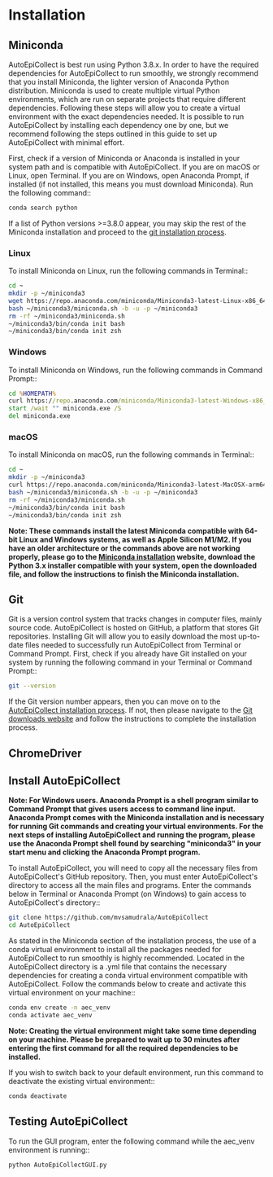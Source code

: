 # Installation
## Miniconda
AutoEpiCollect is best run using Python 3.8.x. In order to have the required dependencies for AutoEpiCollect to run 
smoothly, we strongly recommend that you install Miniconda, the lighter version of Anaconda Python distribution. 
Miniconda is used to create multiple virtual Python environments, which are run on separate projects that 
require different dependencies. Following these steps will allow you to create a virtual environment with the 
exact dependencies needed. It is possible to run AutoEpiCollect by installing each dependency one by one, but we 
recommend following the steps outlined in this guide to set up AutoEpiCollect with minimal effort. 

First, check if a version of Miniconda or Anaconda is installed in your system path and is compatible with 
AutoEpiCollect. If you are on macOS or Linux, open Terminal. If you are on Windows, open Anaconda Prompt, if 
installed (if not installed, this means you must download Miniconda). Run the following command::

```bash
conda search python
```
If a list of Python versions >=3.8.0 appear, you may skip the rest of the Miniconda installation and 
proceed to the [git installation process](#git).


### Linux
To install Miniconda on Linux, run the following commands in Terminal::
```bash
cd ~
mkdir -p ~/miniconda3
wget https://repo.anaconda.com/miniconda/Miniconda3-latest-Linux-x86_64.sh -O ~/miniconda3/miniconda.sh
bash ~/miniconda3/miniconda.sh -b -u -p ~/miniconda3
rm -rf ~/miniconda3/miniconda.sh
~/miniconda3/bin/conda init bash
~/miniconda3/bin/conda init zsh
```
### Windows
To install Miniconda on Windows, run the following commands in Command Prompt::
```cmd
cd %HOMEPATH%
curl https://repo.anaconda.com/miniconda/Miniconda3-latest-Windows-x86_64.exe -o miniconda.exe
start /wait "" miniconda.exe /S
del miniconda.exe
```
### macOS
To install Miniconda on macOS, run the following commands in Terminal::
```bash
cd ~
mkdir -p ~/miniconda3
curl https://repo.anaconda.com/miniconda/Miniconda3-latest-MacOSX-arm64.sh -o ~/miniconda3/miniconda.sh
bash ~/miniconda3/miniconda.sh -b -u -p ~/miniconda3
rm -rf ~/miniconda3/miniconda.sh
~/miniconda3/bin/conda init bash
~/miniconda3/bin/conda init zsh
```
**Note: These commands install the latest Miniconda compatible with 64-bit Linux and Windows systems, as well 
as Apple Silicon M1/M2. If you have an older architecture or the commands above are not working properly, please go 
to the [Miniconda installation](https://docs.conda.io/projects/miniconda/en/latest/miniconda-other-installer-links.html)
website, download the Python 3.x installer compatible with your system, open the downloaded file, and follow the 
instructions to finish the Miniconda installation.**

## Git
Git is a version control system that tracks changes in computer files, mainly source code. AutoEpiCollect is hosted 
on GitHub, a platform that stores Git repositories. Installing Git will allow you to easily download the most 
up-to-date files needed to successfully run AutoEpiCollect from Terminal or Command Prompt. First, check if you 
already have Git installed on your system by running the following command in your Terminal or Command Prompt::
```bash
git --version
```
If the Git version number appears, then you can move on to the 
[AutoEpiCollect installation process](#install-autoepicollect). If not, then please navigate to the [Git downloads 
website](https://git-scm.com/downloads) and follow the instructions to complete the installation process.
## ChromeDriver

## Install AutoEpiCollect
**Note: For Windows users. Anaconda Prompt is a shell program similar to Command Prompt that gives users access to 
command line input. Anaconda Prompt comes with the Miniconda installation and is necessary for running Git commands 
and creating your virtual environments. For the next steps of installing AutoEpiCollect and running the program, 
please use the Anaconda Prompt shell found by searching "miniconda3" in your start menu and clicking the Anaconda 
Prompt program.**

To install AutoEpiCollect, you will need to copy all the necessary files from AutoEpiCollect's GitHub repository. 
Then, you must enter AutoEpiCollect's directory to access all the main files and programs. Enter the 
commands below in Terminal or Anaconda Prompt (on Windows) to gain access to AutoEpiCollect's directory::
```bash
git clone https://github.com/mvsamudrala/AutoEpiCollect
cd AutoEpiCollect
```
As stated in the Miniconda section of the installation process, the use of a conda virtual environment to install 
all the packages needed for AutoEpiCollect to run smoothly is highly recommended. Located in the AutoEpiCollect 
directory is a .yml file that contains the necessary dependencies for creating a conda virtual environment 
compatible with AutoEpiCollect. Follow the commands below to create and activate this virtual environment on 
your machine::
```bash
conda env create -n aec_venv
conda activate aec_venv
```
**Note: Creating the virtual environment might take some time depending on your machine. Please be prepared to wait 
up to 30 minutes after entering the first command for all the required dependencies to be installed.**

If you wish to switch back to your default environment, run this command to deactivate the existing virtual 
environment::
```bash
conda deactivate
```
## Testing AutoEpiCollect
To run the GUI program, enter the following command while the aec_venv environment is running::
```bash
python AutoEpiCollectGUI.py
```
